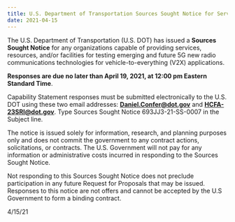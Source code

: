 ```yaml
---
title: U.S. Department of Transportation Sources Sought Notice for Services, Resources, and/or Facilities for Testing Emerging and Future 5G New Radio Communications Technologies for Vehicle-to-Everything Applications
date: 2021-04-15
---
```


The U.S. Department of Transportation (U.S. DOT) has issued a **Sources Sought Notice** for any organizations capable of providing services, resources, and/or facilities for testing emerging and future 5G new radio communications technologies for vehicle-to-everything (V2X) applications.

**Responses are due no later than April 19, 2021, at 12:00 pm Eastern Standard Time**.

Capability Statement responses must be submitted electronically to the U.S. DOT using these two email addresses: [**Daniel.Confer@dot.gov**](mailto:Daniel.Confer@dot.gov) and [**HCFA-23SRI@dot.gov**](mailto:HCFA-23SRI@dot.gov). Type Sources Sought Notice 693JJ3-21-SS-0007 in the Subject line.

The notice is issued solely for information, research, and planning purposes only and does not commit the government to any contract actions, solicitations, or contracts. The U.S. Government will not pay for any information or administrative costs incurred in responding to the Sources Sought Notice.

Not responding to this Sources Sought Notice does not preclude participation in any future Request for Proposals that may be issued. Responses to this notice are not offers and cannot be accepted by the U.S Government to form a binding contract.

4/15/21
